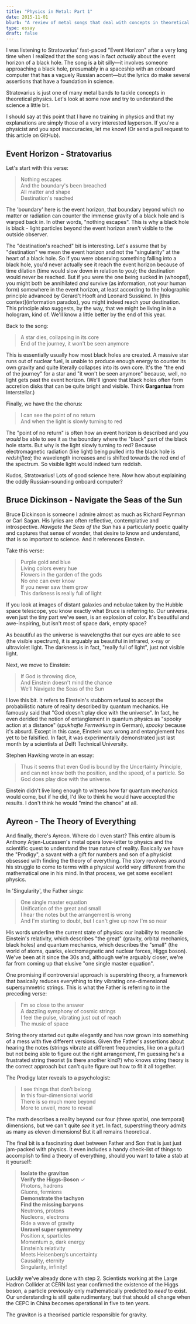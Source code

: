 ```yaml
---
title: "Physics in Metal: Part 1"
date: 2015-11-01
blurb: "A review of metal songs that deal with concepts in theoretical physics and cosmology. In part 1, we look at Stratovarius, Bruce Dickinson and Ayreon."
type: essay
draft: false
---
```


I was listening to Stratovarius' fast-paced "Event Horizon" after a very long time when I realized that the song was in fact *actually* about the event horizon of a black hole. The song is a bit silly—it involves someone approaching a black hole, presumably in a spaceship with an onboard computer that has a vaguely Russian accent—but the lyrics do make several assertions that have a foundation in science.

Stratovarius is just one of many metal bands to tackle concepts in theoretical physics. Let's look at some now and try to understand the science a little bit.

I should say at this point that I have no training in physics and that my explanations are simply those of a very interested layperson. If you're a physicist and you spot inaccuracies, let me know! (Or send a pull request to this article on GitHub).

## Event Horizon - Stratovarius

Let's start with this verse:

> Nothing escapes  
> And the boundary's been breached  
> All matter and shape  
> Destination's reached

The 'boundary' here is the event horizon, that boundary beyond which no matter or radiation can counter the immense gravity of a black hole and is warped back in. In other words, "nothing escapes". This is why a black hole is black - light particles beyond the event horizon aren't visible to the outside observer.

The "destination's reached" bit is interesting. Let's assume that by "destination" we mean the event horizon and not the "singularity" at the heart of a black hole. So if you were observing something falling into a black hole, you'd never actually see it reach the event horizon because of time dilation (time would slow down in relation to you); the destination would never be reached. But if you were the one being sucked in (whoops!), you might both be annihilated *and* survive (as information, not your human form) somewhere in the event horizon, at least according to the holographic principle advanced by Gerard't Hooft and Leonard Susskind. In [this context](information paradox), you might indeed reach your destination. This principle also suggests, by the way, that we might be living in in a hologram, kind of. We'll know a little better by the end of this year.

Back to the song:

> A star dies, collapsing in its core  
> End of the journey, it won't be seen anymore

This is essentially usually how most black holes are created. A massive star runs out of nuclear fuel, is unable to produce enough energy to counter its own gravity and quite literally collapses into its own core. It's the "the end of the journey" for a star and "it won't be seen anymore" because, well, no light gets past the event horizon. (We'll ignore that black holes often form accretion disks that can be quite bright and visible. Think **Gargantua** from Interstellar.)

Finally, we have the the chorus:

> I can see the point of no return  
> And when the light is slowly turning to red

The "point of no return" is often how an event horizon is described and you *would* be able to see it as the boundary where the "black" part of the black hole starts. But why is the light slowly turning to red? Because electromagnetic radiation (like light) being pulled into the black hole is *redshifted*; the wavelength increases and is shifted towards the red end of the spectrum. So visible light would indeed turn reddish.

Kudos, Stratovarius! Lots of good science here. Now how about explaining the oddly Russian-sounding onboard computer?

## Bruce Dickinson - Navigate the Seas of the Sun

Bruce Dickinson is someone I admire almost as much as Richard Feynman or Carl Sagan. His lyrics are often reflective, contemplative and introspective. *Navigate the Seas of the Sun* has a particularly poetic quality and captures that sense of wonder, that desire to know and understand, that is so important to science. And it references Einstein.

Take this verse:

> Purple gold and blue  
> Living colors every hue  
> Flowers in the garden of the gods  
> No one can ever know  
> If you never saw them grow  
> This darkness is really full of light  

If you look at images of distant galaxies and nebulae taken by the Hubble space telescope, you know exactly what Bruce is referring to. Our universe, even just the tiny part we've seen, is an explosion of color. It's beautiful and awe-inspiring, but isn't most of space dark, empty space?

As beautiful as the universe is wavelengths that our eyes are able to see (the visible spectrum), it is arguably as beautiful in infrared, x-ray or ultraviolet light. The darkness is in fact, "really full of light", just not visible light.

Next, we move to Einstein:

> If God is throwing dice,  
> And Einstein doesn't mind the chance  
> We'll Navigate the Seas of the Sun  

I love this bit. It refers to Einstein's stubborn refusal to accept the probabilistic nature of reality described by quantum mechanics. He famously said that "God doesn't play dice with the universe". In fact, he even derided the notion of entanglement in quantum physics as "spooky action at a distance" (*spukhafte Fernwirkung* in German), *spooky* because it's absurd. Except in this case, Einstein was wrong and entanglement has yet to be falsified. In fact, it was experimentally demonstrated just last month by a scientists at Delft Technical University.

Stephen Hawking wrote in an essay:

> Thus it seems that even God is bound by the Uncertainty Principle, and can not know both the position, and the speed, of a particle. So God does play dice with the universe.

Einstein didn't live long enough to witness how far quantum mechanics would come, but if he did, I'd like to think he would have accepted the results. I don't think he would "mind the chance" at all.

## Ayreon - The Theory of Everything

And finally, there's Ayreon. Where do I even start? This entire album is Anthony Arjen-Lucassen's metal opera love-letter to physics and the scientific quest to understand the true nature of reality. Basically we have the "Prodigy", a savant with a gift for numbers and son of a physicist obsessed with finding the theory of everything. The story revolves around his struggle to come to terms with a physical world very different from the mathematical one in his mind. In that process, we get some excellent physics.

In 'Singularity', the Father sings:

> One single master equation  
> Unification of the great and small  
> I hear the notes but the arrangement is wrong  
> And I'm starting to doubt, but I can't give up now I'm so near  

His words underline the current state of physics: our inability to reconcile Einstein's relativity, which describes  "the great" (gravity, orbital mechanics, black holes) and quantum mechanics, which describes the "small" (the world of atoms, quarks, electromagnetic and nuclear forces, Higgs boson). We've been at it since the 30s and, although we're arguably closer, we're far from coming up that elusive "one single master equation".

One promising if controversial approach is superstring theory, a framework that basically reduces everything to tiny vibrating one-dimensional supersymmetric strings. This is what the Father is referring to in the preceding verse:

> I'm so close to the answer  
> A dazzling symphony of cosmic strings  
> I feel the pulse, vibrating just out of reach  
> The music of space

String theory started out quite elegantly and has now grown into something of a mess with five different versions. Given the Father's assertions about hearing the notes (strings vibrate at different frequencies, like on a guitar) but not being able to figure out the right arrangement, I'm guessing he's a frustrated string theorist (is there another kind?) who knows string theory is the correct approach but can't quite figure out how to fit it all together.

The Prodigy later reveals to a psychologist:

> I see things that don’t belong  
> In this four-dimensional world  
> There is so much more beyond  
> More to unveil, more to reveal  

The math describes a reality beyond our four (three spatial, one temporal) dimensions, but we can't quite *see* it yet. In fact, superstring theory admits as many as eleven dimensions! But it all remains theoretical.

The final bit is a fascinating duet between Father and Son that is just just jam-packed with physics. It even includes a handy check-list of things to accomplish to find a theory of everything, should you want to take a stab at it yourself:

> **Isolate the graviton**  
> **Verify the Higgs-Boson** ✓   
> Photons, hadrons  
> Gluons, fermions  
> **Demonstrate the tachyon**  
> **Find the missing baryons**  
> Neutrons, protons  
> Nucleons, electrons  
> Ride a wave of gravity  
> **Unravel super symmetry**  
> Position x, sparticles  
> Momentum p, dark energy  
> Einstein’s relativity  
> Meets Heisenberg’s uncertainty  
> Causality, eternity  
> Singularity, infinity!

Luckily we've already done with step 2. Scientists working at the Large Hadron Collider at CERN last year confirmed the existence of the Higgs boson, a particle previously only mathematically predicted to *need* to exist. Our understanding is still quite rudimentary, but that should all change when the CEPC in China becomes operational in five to ten years.

The graviton is a theorised particle responsible for gravity.
